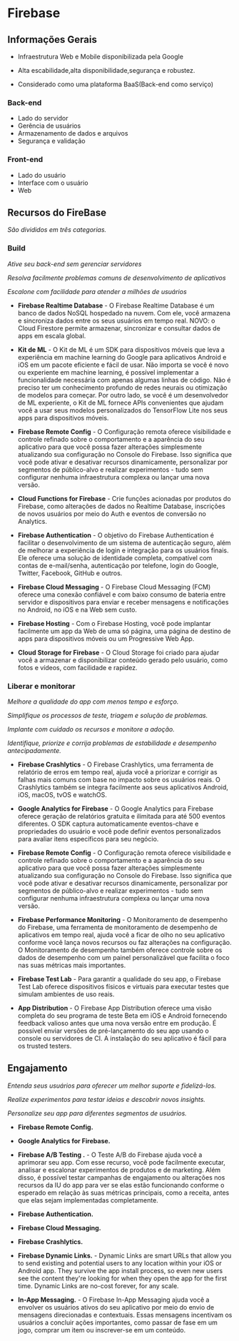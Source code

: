 # Firebase #

## Informações Gerais ##



* Infraestrutura Web e Mobile disponibilizada pela Google

* Alta escabilidade,alta disponibilidade,segurança e robustez.

* Considerado como uma plataforma BaaS(Back-end como serviço)

### Back-end ##

* Lado do servidor
* Gerência de usuários
* Armazenamento de dados e arquivos
* Segurança e validação

### Front-end 

* Lado do usuário
* Interface com o usuário
* Web


## Recursos do FireBase

*São divididos em três categorias.*

### Build
*Ative seu back-end sem gerenciar servidores*

*Resolva facilmente problemas comuns de desenvolvimento de aplicativos*

*Escalone com facilidade para atender a milhões de usuários*



* **Firebase Realtime Database** - O Firebase Realtime Database é um banco de dados NoSQL hospedado na nuvem. Com ele, você armazena e sincroniza dados entre os seus usuários em tempo real.
NOVO: o Cloud Firestore permite armazenar, sincronizar e consultar dados de apps em escala global.

* **Kit de ML** - O Kit de ML é um SDK para dispositivos móveis que leva a experiência em machine learning do Google para aplicativos Android e iOS em um pacote eficiente e fácil de usar. Não importa se você é novo ou experiente em machine learning, é possível implementar a funcionalidade necessária com apenas algumas linhas de código. Não é preciso ter um conhecimento profundo de redes neurais ou otimização de modelos para começar. Por outro lado, se você é um desenvolvedor de ML experiente, o Kit de ML fornece APIs convenientes que ajudam você a usar seus modelos personalizados do TensorFlow Lite nos seus apps para dispositivos móveis.

* **Firebase Remote Config** - O Configuração remota oferece visibilidade e controle refinado sobre o comportamento e a aparência do seu aplicativo para que você possa fazer alterações simplesmente atualizando sua configuração no Console do Firebase. Isso significa que você pode ativar e desativar recursos dinamicamente, personalizar por segmentos de público-alvo e realizar experimentos - tudo sem configurar nenhuma infraestrutura complexa ou lançar uma nova versão.

* **Cloud Functions for Firebase** - Crie funções acionadas por produtos do Firebase, como alterações de dados no Realtime Database, inscrições de novos usuários por meio do Auth e eventos de conversão no Analytics.

* **Firebase Authentication** - O objetivo do Firebase Authentication é facilitar o desenvolvimento de um sistema de autenticação seguro, além de melhorar a experiência de login e integração para os usuários finais. Ele oferece uma solução de identidade completa, compatível com contas de e-mail/senha, autenticação por telefone, login do Google, Twitter, Facebook, GitHub e outros.

* **Firebase Cloud Messaging** - O Firebase Cloud Messaging (FCM) oferece uma conexão confiável e com baixo consumo de bateria entre servidor e dispositivos para enviar e receber mensagens e notificações no Android, no iOS e na Web sem custo.

* **Firebase Hosting** - Com o Firebase Hosting, você pode implantar facilmente um app da Web de uma só página, uma página de destino de apps para dispositivos móveis ou um Progressive Web App.

* **Cloud Storage for Firebase** - O Cloud Storage foi criado para ajudar você a armazenar e disponibilizar conteúdo gerado pelo usuário, como fotos e vídeos, com facilidade e rapidez.

### Liberar e monitorar

*Melhore a qualidade do app com menos tempo e esforço.*

*Simplifique os processos de teste, triagem e solução de problemas.*

*Implante com cuidado os recursos e monitore a adoção.*

*Identifique, priorize e corrija problemas de estabilidade e desempenho antecipadamente.*

* **Firebase Crashlytics** -  O Firebase Crashlytics, uma ferramenta de relatório de erros em tempo real, ajuda você a priorizar e corrigir as falhas mais comuns com base no impacto sobre os usuários reais. O Crashlytics também se integra facilmente aos seus aplicativos Android, iOS, macOS, tvOS e watchOS.

* **Google Analytics for Firebase** - O Google Analytics para Firebase oferece geração de relatórios gratuita e ilimitada para até 500 eventos diferentes. O SDK captura automaticamente eventos-chave e propriedades do usuário e você pode definir eventos personalizados para avaliar itens específicos para seu negócio.

* **Firebase Remote Config** - O Configuração remota oferece visibilidade e controle refinado sobre o comportamento e a aparência do seu aplicativo para que você possa fazer alterações simplesmente atualizando sua configuração no Console do Firebase. Isso significa que você pode ativar e desativar recursos dinamicamente, personalizar por segmentos de público-alvo e realizar experimentos - tudo sem configurar nenhuma infraestrutura complexa ou lançar uma nova versão.

* **Firebase Performance Monitoring** - O Monitoramento de desempenho do Firebase, uma ferramenta de monitoramento de desempenho de aplicativos em tempo real, ajuda você a ficar de olho no seu aplicativo conforme você lança novos recursos ou faz alterações na configuração. O Monitoramento de desempenho também oferece controle sobre os dados de desempenho com um painel personalizável que facilita o foco nas suas métricas mais importantes.

* **Firebase Test Lab** - Para garantir a qualidade do seu app, o Firebase Test Lab oferece dispositivos físicos e virtuais para executar testes que simulam ambientes de uso reais.

* **App Distribution** - O Firebase App Distribution oferece uma visão completa do seu programa de teste Beta em iOS e Android fornecendo feedback valioso antes que uma nova versão entre em produção. É possível enviar versões de pré-lançamento do seu app usando o console ou servidores de CI. A instalação do seu aplicativo é fácil para os trusted testers.

## Engajamento ##

*Entenda seus usuários para oferecer um melhor suporte e fidelizá-los.*

*Realize experimentos para testar ideias e descobrir novos insights.*

*Personalize seu app para diferentes segmentos de usuários.*

* **Firebase Remote Config.** 

* **Google Analytics for Firebase.**
* **Firebase A/B Testing .** - O Teste A/B do Firebase ajuda você a aprimorar seu app. Com esse recurso, você pode facilmente executar, analisar e escalonar experimentos de produtos e de marketing. Além disso, é possível testar campanhas de engajamento ou alterações nos recursos da IU do app para ver se elas estão funcionando conforme o esperado em relação às suas métricas principais, como a receita, antes que elas sejam implementadas completamente.

* **Firebase Authentication.**
* **Firebase Cloud Messaging.**
* **Firebase Crashlytics.**

* **Firebase Dynamic Links.** - Dynamic Links are smart URLs that allow you to send existing and potential users to any location within your iOS or Android app. They survive the app install process, so even new users see the content they're looking for when they open the app for the first time. Dynamic Links are no-cost forever, for any scale.
* **In-App Messaging.** - O Firebase In-App Messaging ajuda você a envolver os usuários ativos do seu aplicativo por meio do envio de mensagens direcionadas e contextuais. Essas mensagens incentivam os usuários a concluir ações importantes, como passar de fase em um jogo, comprar um item ou inscrever-se em um conteúdo.

